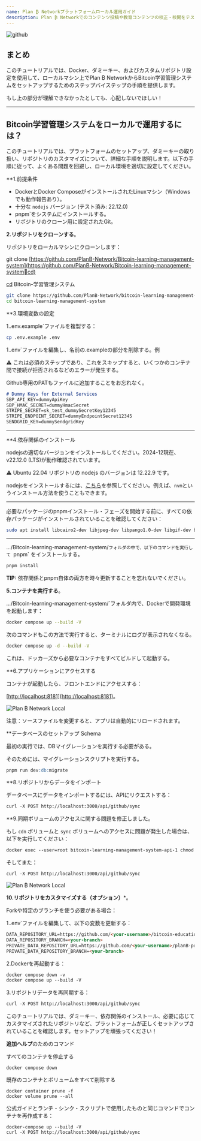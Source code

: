```yaml
---
name: Plan ₿ Networkプラットフォームローカル運用ガイド
description: Plan ₿ Networkでのコンテンツ投稿や教育コンテンツの校正・校閲をテストしたいのですが、ローカル環境でPlan ₿ Networkを動かすにはどうすればよいですか？
---
```

![github](assets/cover.webp)

## まとめ

このチュートリアルでは、Docker、ダミーキー、およびカスタムリポジトリ設定を使用して、ローカルマシン上でPlan ₿ NetworkからBitcoin学習管理システムをセットアップするためのステップバイステップの手順を提供します。

もし上の部分が理解できなかったとしても、心配しないでほしい！

---
## **Bitcoin学習管理システムをローカルで運用するには**？

このチュートリアルでは、プラットフォームのセットアップ、ダミーキーの取り扱い、リポジトリのカスタマイズについて、詳細な手順を説明します。以下の手順に従って、よくある問題を回避し、ローカル環境を適切に設定してください。

**1.前提条件


- DockerとDocker ComposeがインストールされたLinuxマシン（Windowsでも動作報告あり）。
- 十分な `nodejs` バージョン (テスト済み: 22.12.0)
- pnpm`をシステムにインストールする。
- リポジトリのクローン用に設定されたGit。

**2.リポジトリをクローンする**。

リポジトリをローカルマシンにクローンします：

git clone [https://github.com/PlanB-Network/Bitcoin-learning-management-system](https://github.com/PlanB-Network/Bitcoin-learning-management-system࿼cd)

[cd](https://github.com/PlanB-Network/Bitcoin-learning-management-system࿼cd) Bitcoin-学習管理システム

```bash
git clone https://github.com/PlanB-Network/bitcoin-learning-management-system
cd bitcoin-learning-management-system
```

**3.環境変数の設定

1\..env.example`ファイルを複製する：

```bash
cp .env.example .env
```

1..env`ファイルを編集し、名前の.exampleの部分を削除する。例

⚠️ これは必須のステップであり、これをスキップすると、いくつかのコンテナ間で接続が拒否されるなどのエラーが発生する。

Github専用のPATもファイルに追加することをお忘れなく。

```markdown
# Dummy Keys for External Services
SBP_API_KEY=dummyApiKey
SBP_HMAC_SECRET=dummyHmacSecret
STRIPE_SECRET=sk_test_dummySecretKey12345
STRIPE_ENDPOINT_SECRET=dummyEndpointSecret12345
SENDGRID_KEY=dummySendgridKey
```

---
**4.依存関係のインストール

nodejsの適切なバージョンをインストールしてください。2024-12現在、v22.12.0 (LTS)が動作確認されています。

⚠️ Ubuntu 22.04 リポジトリの nodejs のバージョンは 12.22.9 です。

nodejsをインストールするには、[こちら](https://nodejs.org/en/download/package-manager)を参照してください。例えば、`nvm`というインストール方法を使うこともできます。

---
必要なパッケージのpnpmインストール・フェーズを開始する前に、すべての依存パッケージがインストールされていることを確認してください：

```bash
sudo apt install libcairo2-dev libjpeg-dev libpango1.0-dev libgif-dev build-essential g++ libpixman-1-dev
```

---
.../Bitcoin-learning-management-system/`フォルダの中で、以下のコマンドを実行して `pnpm` をインストールする。

```bash
pnpm install
```

__TIP:__ 依存関係とpnpm自体の両方を時々更新することを忘れないでください。

**5.コンテナを実行する**。

.../Bitcoin-learning-management-system/`フォルダ内で、Dockerで開発環境を起動します：

```bash
docker compose up --build -V
```

次のコマンドもこの方法で実行すると、ターミナルにログが表示されなくなる。

```bash
docker compose up -d --build -V
```

これは、ドッカーズから必要なコンテナをすべてビルドして起動する。

**6.アプリケーションにアクセスする

コンテナが起動したら、フロントエンドにアクセスする：

\[<http://localhost:8181](http://localhost:8181)>。

![Plan ₿ Network Local](assets/en/1.webp)

注意：ソースファイルを変更すると、アプリは自動的にリロードされます。

**データベースのセットアップ Schema

最初の実行では、DBマイグレーションを実行する必要がある。

そのためには、マイグレーションスクリプトを実行する。

```markdown
pnpm run dev:db:migrate
```

**8.リポジトリからデータをインポート

データベースにデータをインポートするには、APIにリクエストする：

```markdown
curl -X POST http://localhost:3000/api/github/sync
```

**9.同期ボリュームのアクセスに関する問題を修正しました。

もし `cdn` ボリュームと `sync` ボリュームへのアクセスに問題が発生した場合は、以下を実行してください：

```markdown
docker exec --user=root bitcoin-learning-management-system-api-1 chmod 777 /tmp/{sync,cdn}
```

そしてまた：

```markdown
curl -X POST http://localhost:3000/api/github/sync
```

![Plan ₿ Network Local](assets/en/2.webp)

**10.リポジトリをカスタマイズする（オプション）***。

Forkや特定のブランチを使う必要がある場合：

1..env`ファイルを編集して、以下の変数を更新する：

```markdown
DATA_REPOSITORY_URL=https://github.com/<your-username>/bitcoin-educational-content.git
DATA_REPOSITORY_BRANCH=<your-branch>
PRIVATE_DATA_REPOSITORY_URL=https://github.com/<your-username>/planB-premium-content.git
PRIVATE_DATA_REPOSITORY_BRANCH=<your-branch>
```

2\.Dockerを再起動する：

```markdown
docker compose down -v
docker compose up --build -V
```

3\.リポジトリデータを再同期する：

```markdown
curl -X POST http://localhost:3000/api/github/sync
```

このチュートリアルでは、ダミーキー、依存関係のインストール、必要に応じてカスタマイズされたリポジトリなど、プラットフォームが正しくセットアップされていることを確認します。セットアップを頑張ってください！

**追加ヘルプ**のためのコマンド

すべてのコンテナを停止する

```
docker compose down
```

既存のコンテナとボリュームをすべて削除する

```
docker container prune -f
docker volume prune --all
```

公式ガイドとランチ・シンク・スクリプトで使用したものと同じコマンドでコンテナを再作成する：

```
docker-compose up --build -V
curl -X POST http://localhost:3000/api/github/sync
```
